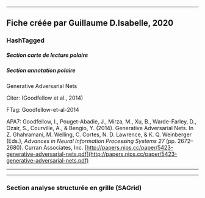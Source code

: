 
----
Fiche créée par Guillaume D.Isabelle, 2020 
---- 

### HashTagged 


##### Section carte de lecture polaire
##### Section annotation polaire
Generative Adversarial Nets



Citer: (Goodfellow et al., 2014)

FTag: Goodfellow-et-al-2014

APA7: Goodfellow, I., Pouget-Abadie, J., Mirza, M., Xu, B., Warde-Farley, D., Ozair, S., Courville, A., & Bengio, Y. (2014). Generative Adversarial Nets. In Z. Ghahramani, M. Welling, C. Cortes, N. D. Lawrence, & K. Q. Weinberger (Eds.), _Advances in Neural Information Processing Systems 27_ (pp. 2672–2680). Curran Associates, Inc. [http://papers.nips.cc/paper/5423-generative-adversarial-nets.pdf](http://papers.nips.cc/paper/5423-generative-adversarial-nets.pdf)






----

----



### Section analyse structurée en grille (SAGrid)



